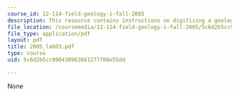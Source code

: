 ```yaml
---
course_id: 12-114-field-geology-i-fall-2005
description: This resource contains instructions on digitizing a geologic map.
file_location: /coursemedia/12-114-field-geology-i-fall-2005/5c6d2b5cc990430963661277708e55dd_2005_lab03.pdf
file_type: application/pdf
layout: pdf
title: 2005_lab03.pdf
type: course
uid: 5c6d2b5cc990430963661277708e55dd

---
```

None
